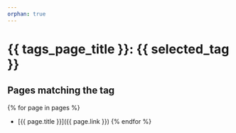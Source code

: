 ```yaml
---
orphan: true
---
```


# {{ tags_page_title }}: {{ selected_tag }}

## Pages matching the tag

{% for page in pages %}
- [{{ page.title }}]({{ page.link }})
{% endfor %}
